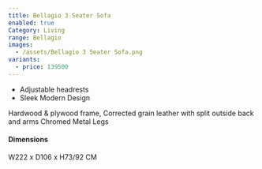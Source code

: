 ```yaml
---
title: Bellagio 3 Seater Sofa
enabled: true
Category: Living
range: Bellagio
images:
  - /assets/Bellagio 3 Seater Sofa.png
variants:
  - price: 139500
---
```


- Adjustable headrests
- Sleek Modern Design

Hardwood & plywood frame, Corrected grain leather with split outside back and arms
Chromed Metal Legs

#### Dimensions
W222 x D106 x H73/92 CM
